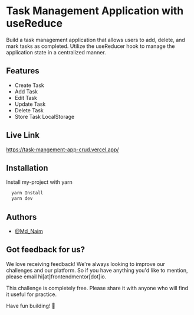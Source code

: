 # Task Management Application with useReduce

Build a task management application that allows users to add, delete, and mark tasks as completed. Utilize the useReducer hook to manage the application state in a centralized manner.

## Features

- Create Task
- Add Task
- Edit Task
- Update Task
- Delete Task
- Store Task LocalStorage

## Live Link

https://task-mangement-app-crud.vercel.app/
## Installation

Install my-project with yarn

```bash
  yarn Install
  yarn dev
```

## Authors

- [@Md_Naim](https://github.com/Md-Naim-dev)

## Got feedback for us?

We love receiving feedback! We're always looking to improve our challenges and our platform. So if you have anything you'd like to mention, please email hi[at]frontendmentor[dot]io.

This challenge is completely free. Please share it with anyone who will find it useful for practice.

Have fun building! 🚀
